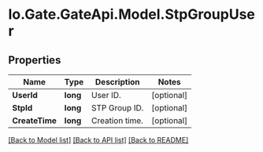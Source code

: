 
# Io.Gate.GateApi.Model.StpGroupUser

## Properties

Name | Type | Description | Notes
------------ | ------------- | ------------- | -------------
**UserId** | **long** | User ID. | [optional] 
**StpId** | **long** | STP Group ID. | [optional] 
**CreateTime** | **long** | Creation time. | [optional] 

[[Back to Model list]](../README.md#documentation-for-models)
[[Back to API list]](../README.md#documentation-for-api-endpoints)
[[Back to README]](../README.md)
